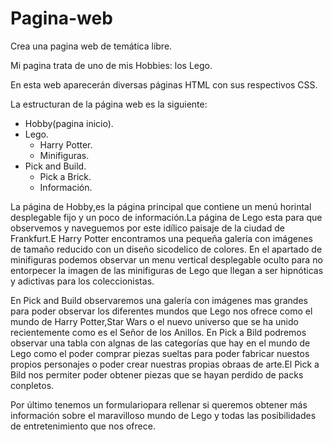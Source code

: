 # Pagina-web


Crea una pagina web de temática libre.

Mi pagina trata de uno de mis Hobbies: los Lego.

En esta web aparecerán diversas páginas HTML con sus respectivos CSS.

La estructuran de la página web es la siguiente:

- Hobby(pagina inicio).
- Lego.
  - Harry Potter.
  - Minifiguras.
- Pick and Build.
  - Pick a Brick.
  - Información.



La página de Hobby,es la página principal que contiene un menú horintal desplegable fijo y un poco de información.La página de Lego esta para que observemos y naveguemos por este idílico paisaje de la ciudad de Frankfurt.E Harry Potter encontramos una pequeña galería con imágenes de tamaño reducido con un diseño sicodelico de colores.
En el apartado de minifiguras podemos observar un menu vertical desplegable oculto para no entorpecer la imagen de las minifiguras de Lego que llegan a ser hipnóticas y adictivas para los coleccionistas.

En Pick and Build observaremos una galería con imágenes mas grandes para poder observar los diferentes mundos que Lego nos ofrece como el mundo de Harry Potter,Star Wars o el nuevo universo que se ha unido recientemente como es el Señor de los Anillos.
En Pick a Bild podremos observar una tabla con algnas de las categorías que hay en el mundo de Lego como el poder comprar piezas sueltas para poder fabricar nuestos propios personajes o poder crear nuestras propias obraas de arte.El Pick a Bild nos permiter poder obtener piezas que se hayan perdido de packs conpletos.

Por último tenemos un formulariopara rellenar si queremos obtener más información sobre el maravilloso  mundo de Lego y todas las posibilidades de entretenimiento que nos ofrece.

